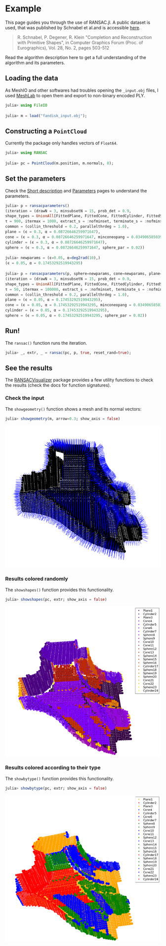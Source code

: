 # Example

This page guides you through the use of RANSAC.jl.
A public dataset is used, that was published by Schnabel et al.and is accessible
[here](https://cg.cs.uni-bonn.de/en/publications/paper-details/schnabel-2009-completion/).

> R. Schnabel, P. Degener, R. Klein
> "Completion and Reconstruction with Primitive Shapes",
> in Computer Graphics Forum (Proc. of Eurographics), Vol. 28, No. 2, pages 503-512

Read the algorithm description here to get a full understanding of the algorithm and its parameters.

## Loading the data

As MeshIO and other softwares had troubles opening the `_input.obj` files, I used [MeshLab](http://www.meshlab.net/) to open them and export to non-binary encoded PLY.

```julia
julia> using FileIO

julia> m = load("fandisk_input.obj");
```

## Constructing a `PointCloud`

Currently the package only handles vectors of `Float64`.

```julia
julia> using RANSAC

julia> pc = PointCloud(m.position, m.normals, 8);
```

## Set the parameters

Check the [Short description](@ref) and [Parameters](@ref) pages to understand the parameters.

```julia
julia> p = ransacparameters()
(iteration = (drawN = 3, minsubsetN = 15, prob_det = 0.9,
shape_types = UnionAll[FittedPlane, FittedCone, FittedCylinder, FittedSphere],
τ = 900, itermax = 1000, extract_s = :nofminset, terminate_s = :nofminset),
common = (collin_threshold = 0.2, parallelthrdeg = 1.0),
plane = (ϵ = 0.3, α = 0.08726646259971647),
cone = (ϵ = 0.3, α = 0.08726646259971647, minconeopang = 0.03490658503988659),
cylinder = (ϵ = 0.3, α = 0.08726646259971647),
sphere = (ϵ = 0.3, α = 0.08726646259971647, sphere_par = 0.02))

julia> newparams = (ϵ=0.05, α=deg2rad(10),)
(ϵ = 0.05, α = 0.17453292519943295)

julia> p = ransacparameters(p, sphere=newparams, cone=newparams, plane=newparams, cylinder=newparams, iteration=(τ=50, itermax=100_000,))
(iteration = (drawN = 3, minsubsetN = 15, prob_det = 0.9,
shape_types = UnionAll[FittedPlane, FittedCone, FittedCylinder, FittedSphere],
τ = 50, itermax = 100000, extract_s = :nofminset, terminate_s = :nofminset),
common = (collin_threshold = 0.2, parallelthrdeg = 1.0),
plane = (ϵ = 0.05, α = 0.17453292519943295),
cone = (ϵ = 0.05, α = 0.17453292519943295, minconeopang = 0.03490658503988659),
cylinder = (ϵ = 0.05, α = 0.17453292519943295),
sphere = (ϵ = 0.05, α = 0.17453292519943295, sphere_par = 0.02))
```

## Run!

The `ransac()` function runs the iteration.

```julia
julia> _, extr, _ = ransac(pc, p, true, reset_rand=true);
```

## See the results

The [RANSACVisualizer](https://csertegt3.github.io/RANSACVisualizer.jl/stable/) package provides a few utility functions to check the results (check the docs for function signatures).

### Check the input

The `showgeometry()` function shows a mesh and its normal vectors:

```julia
julia> showgeometry(m, arrow=0.3; show_axis = false)
```

![](img/showgeometry.png)

### Results colored randomly

The `showshapes()` function provides this functionality.

```julia
julia> showshapes(pc, extr; show_axis = false)
```

![](img/showshapes.png)

### Results colored according to their type

The `showbytype()` function provides this functionality.

```julia
julia> showbytype(pc, extr; show_axis = false)
```

![](img/bytype.png)
